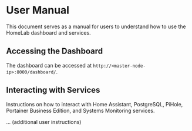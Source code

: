 # User Manual

This document serves as a manual for users to understand how to use the HomeLab dashboard and services.

## Accessing the Dashboard
The dashboard can be accessed at `http://<master-node-ip>:8000/dashboard/`.

## Interacting with Services
Instructions on how to interact with Home Assistant, PostgreSQL, PiHole, Portainer Business Edition, and Systems Monitoring services.

... (additional user instructions)